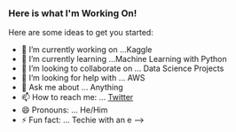### Here is what I'm Working On!

Here are some ideas to get you started:

- 🔭 I’m currently working on ...Kaggle
- 🌱 I’m currently learning ...Machine Learning with Python
- 👯 I’m looking to collaborate on ... Data Science Projects
- 🤔 I’m looking for help with ... AWS
- 💬 Ask me about ... Anything
- 📫 How to reach me: ... [Twitter](https://kibenock)
- 😄 Pronouns: ... He/Him
- ⚡ Fun fact: ... Techie with an e
-->
